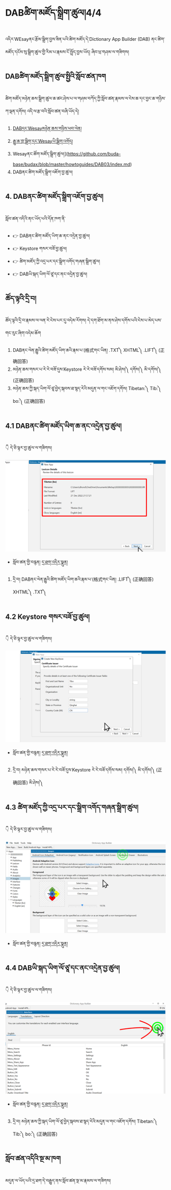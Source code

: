 # DABཚིག་མཛོད་སྒྲིག་ཚུལ།4/4

འདིར་WEsayནང་རྩོམ་སྒྲིག་བྱས་ཟིན་པའི་ཚིག་མཛོད་དེ་Dictionary App Builder (DAB) ནང་ཚིག་མཛོད་དངོས་སུ་སྒྲིག་ཚུལ་གྱི་རིམ་པ་རྣམས་ངོ་སྤྲོད་བྱས་ཡོད། ཞིབ་ཕྲ་གཤམ་ལ་གཟིགས།

## DABཚིག་མཛོད་སྒྲིག་ཚུལ་སྤྱིའི་སློབ་ཚན་ཁག

ཚིག་མཛོད་མཉེན་ཆས་སྒྲིག་ཚུལ་ཆ་ཚང་ཤེས་པ་ལ་གཤམ་བཀོད་ཀྱི་སློབ་ཚན་རྣམས་ལ་ངེས་ཆ་དང་བྱང་ཆ་གཉིས་ཀ་ལྡན་དགོས། འདི་ལ་རྩ་བའི་སློབ་ཚན་བཞི་ཡོད་དེ།

1. [DABདང་Wesayམཉེན་ཆས་གཉིས་ཕབ་ལེན།](https://github.com/buda-base/budax/blob/master/howtoguides/DAB01/index.md)
2. [རྒྱུ་ཆ་གྲ་སྒྲིག་དང་Wesayཡི་སྒྲིག་འགོད།](https://github.com/buda-base/budax/blob/master/howtoguides/DAB02/index.md)
3. Wesayནང་ཚོག་མཛོད་སྒྲིག་ཚུལ།](https://github.com/buda-base/budax/blob/master/howtoguides/DAB03/index.md)
4. DABནང་ཚིག་མཛོད་སྒྲིག་འཇོག་བྱ་ཚུལ།

## 4. DABནང་ཚིག་མཛོད་སྒྲིག་འཇོག་བྱ་ཚུལ།

སློབ་ཚན་འདིའི་ནང་ཡོད་པའི་དོན་ཁག་ནི་

- 👉 DABནང་ཚིག་མཛོད་ཡིག་ཆ་ནང་འདྲེན་བྱ་ཚུལ།
- 👉 Keystore གསར་བཟོ་བྱ་ཚུལ།
- 👉 ཚིག་མཛོད་ཀྱི་འདྲ་པར་དང་སྒྲིག་འགོད་གཞན་སྒྲིག་ཚུལ།
- 👉 DABཡི་སྐད་ཡིག་ལོ་ཙཱ་དང་ནང་འདྲེན་བྱ་ཚུལ།

## ཚོད་ལྟའི་དྲི་བ།

ཚོད་ལྟའི་དྲི་བ་རྣམས་ལ་ལན་རེ་ངེས་པར་དུ་འདེམ་རོགས། དེ་དག་ཐོག་མ་ནས་ཤེས་དགོས་པའི་ངེས་པ་མེད་པས་གང་རུང་ཞིག་འདེམ་ཆོག

1. DABནང་ལེན་རྒྱུའི་ཚིག་མཛོད་ཡིག་ཆའི་རྣམ་པ་(格式གང་ཡིན། .TXT༽ XHTML༽ .LIFT༽ (正确回答)
2. མཉེན་ཆས་གསར་པ་རེ་རེ་བཟོ་དུས་Keystore རེ་རེ་བཟོ་དགོས་སམ། མི་ཤེས།༽ དགོས།༽ མི་དགོས།༽ (正确回答)
3. མཉེན་ཆས་ཀྱི་སྐད་ཡིག་ལོ་ཙཱ་བྱེད་སྐབས་ཐ་སྙད་རེའི་མདུན་ལ་གང་འཇོག་དགོས། Tibetan:༽ Tib:༽ bo:༽ (正确回答)

## 4.1 DABནང་ཚིག་མཛོད་ཡིག་ཆ་ནང་འདྲེན་བྱ་ཚུལ།


👇 དེ་ཅི་ལྟར་བྱ་ཚུལ་ལ་གཟིགས།

![800](Images/000001.png)

- སློབ་ཚན་གྱི་བརྙན། [དྲ་ཐག་འདིར་སྣུན།](https://drive.google.com/file/d/1tkYJCG_PNx6YQEfJgx2qQ60ZIxVbIj2w/view?usp=share_link)

1. དྲི་བ། DABནང་ལེན་རྒྱུའི་ཚིག་མཛོད་ཡིག་ཆའི་རྣམ་པ་(格式གང་ཡིན། 
.LIFT༽ (正确回答) XHTML༽ .TXT༽

## 4.2 Keystore གསར་བཟོ་བྱ་ཚུལ།

👇 དེ་ཅི་ལྟར་བྱ་ཚུལ་ལ་གཟིགས།

![800](Images/000002.png)


- སློབ་ཚན་གྱི་བརྙན། [དྲ་ཐག་འདིར་སྣུན།](https://drive.google.com/file/d/1aw0g3VK6vXXaSV5UhqxVDtP5TTLhIFyH/view?usp=share_link)

2. དྲི་བ། མཉེན་ཆས་གསར་པ་རེ་རེ་བཟོ་དུས་Keystore རེ་རེ་བཟོ་དགོས་སམ། 
དགོས།༽ མི་དགོས།༽ (正确回答) མི་ཤེས།༽

## 4.3 ཚིག་མཛོད་ཀྱི་འདྲ་པར་དང་སྒྲིག་འགོད་གཞན་སྒྲིག་ཚུལ།

👇 དེ་ཅི་ལྟར་བྱ་ཚུལ་ལ་གཟིགས།

![800](Images/000003.png)
 

- སློབ་ཚན་གྱི་བརྙན། [དྲ་ཐག་འདིར་སྣུན།](https://drive.google.com/file/d/1vxP0mN14-B32bGcUB52Fqv30VXVF8gPm/view?usp=share_link)

## 4.4 DABཡི་སྐད་ཡིག་ལོ་ཙཱ་དང་ནང་འདྲེན་བྱ་ཚུལ།

👇 དེ་ཅི་ལྟར་བྱ་ཚུལ་ལ་གཟིགས།

![800](Images/000004.png)
 

- སློབ་ཚན་གྱི་བརྙན། [དྲ་ཐག་འདིར་སྣུན།](https://drive.google.com/file/d/1zJgtszqoZNOTmtHJEw2xI3S8NJdxK9yt/view?usp=share_link)

3. དྲི་བ། མཉེན་ཆས་ཀྱི་སྐད་ཡིག་ལོ་ཙཱ་བྱེད་སྐབས་ཐ་སྙད་རེའི་མདུན་ལ་གང་འཇོག་དགོས། 
Tibetan:༽ Tib:༽ bo:༽ (正确回答)

## སློབ་ཚན་འདིའི་སྔ་མ་ཁག

མདུན་ལ་ཡོད་པའི་དྲ་ཐག་དེ་བརྒྱུད་ནས་སློབ་ཚན་སྔ་མ་རྣམས་ལ་གཟིགས།

